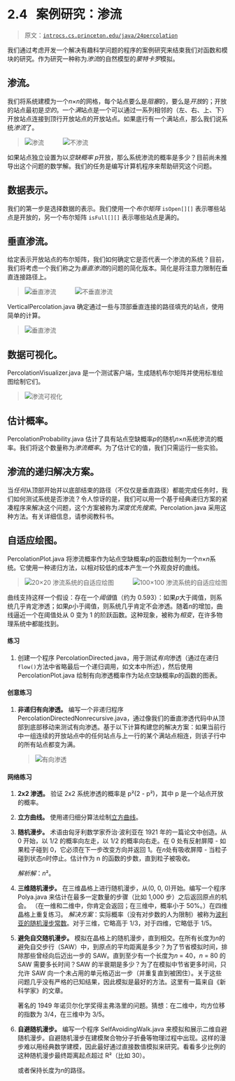 # 2.4   案例研究：渗流

> 原文：[`introcs.cs.princeton.edu/java/24percolation`](https://introcs.cs.princeton.edu/java/24percolation)

我们通过考虑开发一个解决有趣科学问题的程序的案例研究来结束我们对函数和模块的研究。作为研究一种称为*渗流*的自然模型的*蒙特卡罗*模拟。

## 渗流。

我们将系统建模为一个*n*×*n*的网格，每个站点要么是*阻塞*的，要么是*开放*的；开放的站点最初是*空的*。一个*满*站点是一个可以通过一系列相邻的（左、右、上、下）开放站点连接到顶行开放站点的开放站点。如果底行有一个满站点，那么我们说系统*渗流*了。

> ![渗流](img/e17956748601060a8bf9f91e96e1266b.png)           ![不渗流](img/73ba2a5b775339f96789f6764521706a.png)

如果站点独立设置为以*空缺概率* *p*开放，那么系统渗流的概率是多少？目前尚未推导出这个问题的数学解。我们的任务是编写计算机程序来帮助研究这个问题。

## 数据表示。

我们的第一步是选择数据的表示。我们使用一个*布尔矩阵* `isOpen[][]` 表示哪些站点是开放的，另一个布尔矩阵 `isFull[][]` 表示哪些站点是满的。

## 垂直渗流。

给定表示开放站点的布尔矩阵，我们如何确定它是否代表一个渗流的系统？目前，我们将考虑一个我们称之为*垂直渗流*的问题的简化版本。简化是将注意力限制在垂直连接路径上。

> ![垂直渗流](img/e0bccc65f6f60330a21d0355a9d67d69.png)           ![不垂直渗流](img/e3c73f401dd15daaae2483f2d47a902e.png)

VerticalPercolation.java 确定通过一些与顶部垂直连接的路径填充的站点，使用简单的计算。

> ![垂直渗流](img/eea921f291099608a38fb8ec214f69a4.png)

## 数据可视化。

PercolationVisualizer.java 是一个测试客户端，生成随机布尔矩阵并使用标准绘图绘制它们。

> ![渗流可视化](img/bb90702c6e57cb053f5c38538af2e95b.png)

## 估计概率。

PercolationProbability.java 估计了具有站点空缺概率*p*的随机*n*×*n*系统渗流的概率。我们将这个数量称为*渗流概率*。为了估计它的值，我们只需运行一些实验。

## 渗流的递归解决方案。

当*任何*从顶部开始并以底部结束的路径（不仅仅是垂直路径）都能完成任务时，我们如何测试系统是否渗流？令人惊讶的是，我们可以用一个基于经典递归方案的紧凑程序来解决这个问题，这个方案被称为*深度优先搜索*。Percolation.java 采用这种方法。有关详细信息，请参阅教科书。

## 自适应绘图。

PercolationPlot.java 将渗流概率作为站点空缺概率*p*的函数绘制为一个*n*×*n*系统。它使用一种递归方法，以相对较低的成本产生一个外观良好的曲线。

> ![20×20 渗流系统的自适应绘图](img/5acd85e3e12daf0a4fa23dd077a97f4b.png)           ![100×100 渗流系统的自适应绘图](img/e46d4c28d8bc80261d4cc7061b9ec3a8.png)

曲线支持这样一个假设：存在一个*阈值*值（约为 0.593）：如果*p*大于阈值，则系统几乎肯定渗透；如果*p*小于阈值，则系统几乎肯定不会渗透。随着*n*的增加，曲线逼近一个在阈值处从 0 变为 1 的阶跃函数。这种现象，被称为*相变*，在许多物理系统中都能找到。

#### 练习

1.  创建一个程序 PercolationDirected.java，用于测试*有向*渗透（通过在递归`flow()`方法中省略最后一个递归调用，如文本中所述），然后使用 PercolationPlot.java 绘制有向渗透概率作为站点空缺概率*p*的函数的图表。

#### 创意练习

1.  **非递归有向渗透。** 编写一个非递归程序 PercolationDirectedNonrecursive.java，通过像我们的垂直渗透代码中从顶部到底部移动来测试有向渗透。基于以下计算构建您的解决方案：如果当前行中一组连续的开放站点中的任何站点与上一行的某个满站点相连，则该子行中的所有站点都变为满。

    > ![有向渗透](img/5bffeebc94971d8b76c30a78ccb4d724.png)

#### 网络练习

1.  **2x2 渗透。** 验证 2x2 系统渗透的概率是 p²(2 - p²)，其中 p 是一个站点开放的概率。

1.  **立方曲线。** 使用递归细分算法绘制[立方曲线](http://www.ccs.neu.edu/jpt/fhs/)。

1.  **随机漫步。** 术语由匈牙利数学家乔治·波利亚在 1921 年的一篇论文中创造。从 0 开始，以 1/2 的概率向左走，以 1/2 的概率向右走。在 0 处有反射屏障 - 如果粒子碰到 0，它必须在下一步改变方向并返回 1。在*n*处有吸收屏障 - 当粒子碰到状态*n*时停止。估计作为 n 的函数的步数，直到粒子被吸收。

    *解析解*：*n*²。

1.  **三维随机漫步。** 在三维晶格上进行随机漫步，从(0, 0, 0)开始。编写一个程序 Polya.java 来估计在最多一定数量的步骤（比如 1,000 步）之后返回原点的机会。 （在一维和二维中，你肯定会返回；在三维中，概率小于 50%。）在四维晶格上重复练习。 *解决方案*：实际概率（没有对步数的人为限制）被称为[波利亚的随机漫步常数](http://mathworld.wolfram.com/PolyasRandomWalkConstants.html)。对于三维，它略高于 1/3，对于四维，它略低于 1/5。

1.  **避免自交随机漫步。** 模拟在晶格上的随机漫步，直到相交。在所有长度为*n*的避免自交步行（SAW）中，到原点的平均距离是多少？为了节省模拟时间，排除那些曾经向后迈出一步的 SAW。直到至少有一个长度为*n* = 40，*n* = 80 的 SAW 需要多长时间？SAW 的半衰期是多少？为了在模拟中节省更多时间，只允许 SAW 向一个未占用的单元格迈出一步（并重复直到被困住）。关于这些问题几乎没有严格的已知结果，因此模拟是最好的方法。这里有一篇来自《新科学家》的文章。

    著名的 1949 年诺贝尔化学奖得主弗洛里的问题。猜想：在二维中，均方位移的指数为 3/4，在三维中为 3/5。

1.  **自避随机漫步。** 编写一个程序 SelfAvoidingWalk.java 来模拟和展示二维自避随机漫步。自避随机漫步在建模聚合物分子折叠等物理过程中出现。这样的漫步难以用经典数学建模，因此最好通过直接数值模拟来研究。看看多少比例的这种随机漫步最终距离起点超过 R²（比如 30）。

    或者保持长度为*n*的路径。
